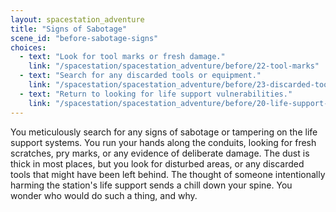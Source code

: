 ```yaml
---
layout: spacestation_adventure
title: "Signs of Sabotage"
scene_id: "before-sabotage-signs"
choices:
  - text: "Look for tool marks or fresh damage."
    link: "/spacestation/spacestation_adventure/before/22-tool-marks"
  - text: "Search for any discarded tools or equipment."
    link: "/spacestation/spacestation_adventure/before/23-discarded-tools"
  - text: "Return to looking for life support vulnerabilities."
    link: "/spacestation/spacestation_adventure/before/20-life-support-vulnerability"
---
```


You meticulously search for any signs of sabotage or tampering on the life support systems. You run your hands along the conduits, looking for fresh scratches, pry marks, or any evidence of deliberate damage. The dust is thick in most places, but you look for disturbed areas, or any discarded tools that might have been left behind. The thought of someone intentionally harming the station's life support sends a chill down your spine. You wonder who would do such a thing, and why.
